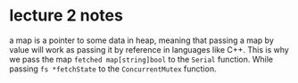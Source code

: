 # lecture 2 notes

a map is a pointer to some data in heap, meaning that passing a map by value will work as passing it by reference in languages like C++. This is why we pass the map `fetched map[string]bool` to the `Serial` function. While passing `fs *fetchState` to the `ConcurrentMutex` function.

<!-- ---
a map is a pointer to some data in heap, meaning that passing a map by value will work as passing it by reference in languages like C++. This is why we pass the map `fetched map[string]bool` to the `Serial` function. While passing `fs *fetchState` to the `ConcurrentMutex` function.

--- -->
  
